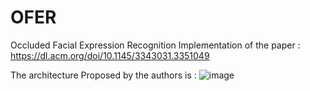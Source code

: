 # OFER
Occluded Facial Expression Recognition
Implementation of the paper : https://dl.acm.org/doi/10.1145/3343031.3351049

The architecture Proposed by the authors is :
![image](https://user-images.githubusercontent.com/39635214/117331993-f0aabe00-aeb4-11eb-80e1-511784251f56.png)


